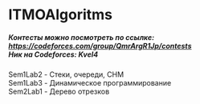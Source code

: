 # ITMOAlgoritms

##### Контесты можно посмотреть по ссылке: https://codeforces.com/group/QmrArgR1Jp/contests <br> Ник на Codeforces: Kvel4 

<p> Sem1Lab2 - Стеки, очереди, СНМ <br>
Sem1Lab3 - Динамическое программирование <br>
Sem2Lab1 - Дерево отрезков </p>
